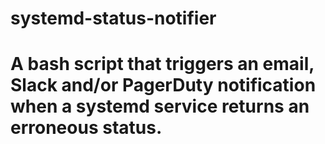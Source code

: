 # systemd-status-notifier
#    A bash script that triggers an email, Slack and/or PagerDuty notification when a systemd service returns an erroneous status.
